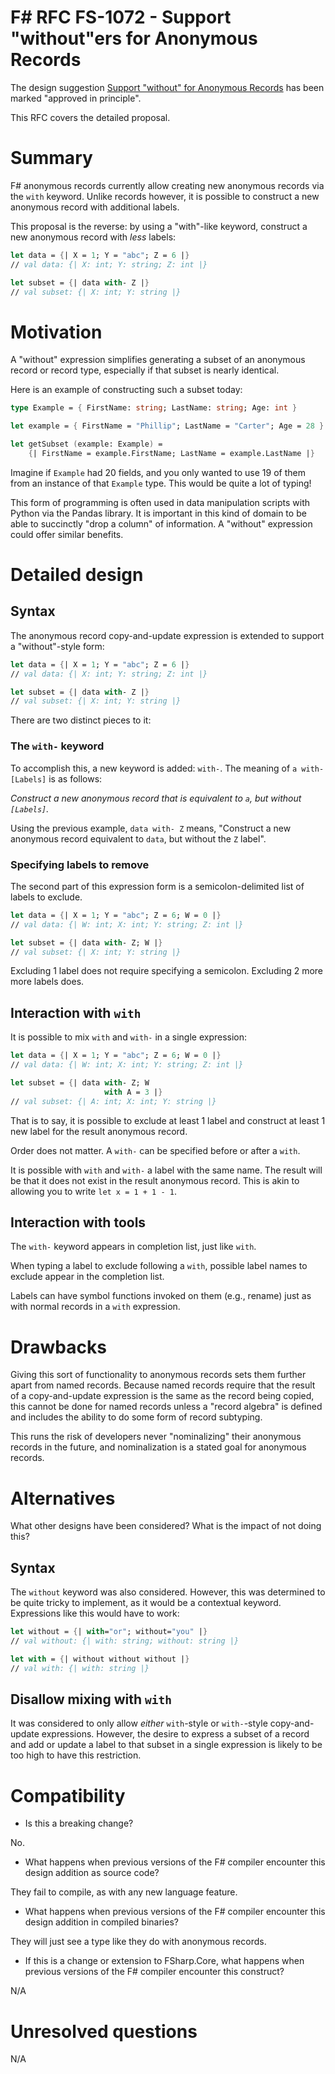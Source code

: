 # F# RFC FS-1072 - Support "without"ers for Anonymous Records

The design suggestion [Support "without" for Anonymous Records](https://github.com/fsharp/fslang-suggestions/issues/762) has been marked "approved in principle".

This RFC covers the detailed proposal.

# Summary

F# anonymous records currently allow creating new anonymous records via the `with` keyword. Unlike records however, it is possible to construct a new anonymous record with additional labels.

This proposal is the reverse: by using a "with"-like keyword, construct a new anonymous record with _less_ labels:

```fsharp
let data = {| X = 1; Y = "abc"; Z = 6 |}
// val data: {| X: int; Y: string; Z: int |}

let subset = {| data with- Z |}
// val subset: {| X: int; Y: string |}
```

# Motivation

A "without" expression simplifies generating a subset of an anonymous record or record type, especially if that subset is nearly identical.

Here is an example of constructing such a subset today:

```fsharp
type Example = { FirstName: string; LastName: string; Age: int }

let example = { FirstName = "Phillip"; LastName = "Carter"; Age = 28 }

let getSubset (example: Example) =
    {| FirstName = example.FirstName; LastName = example.LastName |}
```

Imagine if `Example` had 20 fields, and you only wanted to use 19 of them from an instance of that `Example` type. This would be quite a lot of typing!

This form of programming is often used in data manipulation scripts with Python via the Pandas library. It is important in this kind of domain to be able to succinctly "drop a column" of information. A "without" expression could offer similar benefits.

# Detailed design

## Syntax

The anonymous record copy-and-update expression is extended to support a "without"-style form:

```fsharp
let data = {| X = 1; Y = "abc"; Z = 6 |}
// val data: {| X: int; Y: string; Z: int |}

let subset = {| data with- Z |}
// val subset: {| X: int; Y: string |}
```

There are two distinct pieces to it:

### The `with-` keyword

To accomplish this, a new keyword is added: `with-`. The meaning of `a with- [Labels]` is as follows:

_Construct a new anonymous record that is equivalent to `a`, but without `[Labels]`._

Using the previous example, `data with- Z` means, "Construct a new anonymous record equivalent to `data`, but without the `Z` label".

### Specifying labels to remove

The second part of this expression form is a semicolon-delimited list of labels to exclude.

```fsharp
let data = {| X = 1; Y = "abc"; Z = 6; W = 0 |}
// val data: {| W: int; X: int; Y: string; Z: int |}

let subset = {| data with- Z; W |}
// val subset: {| X: int; Y: string |}
```

Excluding 1 label does not require specifying a semicolon. Excluding 2 more more labels does.

## Interaction with `with`

It is possible to mix `with` and `with-` in a single expression:

```fsharp
let data = {| X = 1; Y = "abc"; Z = 6; W = 0 |}
// val data: {| W: int; X: int; Y: string; Z: int |}

let subset = {| data with- Z; W
                     with A = 3 |}
// val subset: {| A: int; X: int; Y: string |}
```

That is to say, it is possible to exclude at least 1 label and construct at least 1 new label for the result anonymous record.

Order does not matter. A `with-` can be specified before or after a `with`.

It is possible with `with` and `with-` a label with the same name. The result will be that it does not exist in the result anonymous record. This is akin to allowing you to write `let x = 1 + 1 - 1`.

## Interaction with tools

The `with-` keyword appears in completion list, just like `with`.

When typing a label to exclude following a `with`, possible label names to exclude appear in the completion list.

Labels can have symbol functions invoked on them (e.g., rename) just as with normal records in a `with` expression.

# Drawbacks

Giving this sort of functionality to anonymous records sets them further apart from named records. Because named records require that the result of a copy-and-update expression is the same as the record being copied, this cannot be done for named records unless a "record algebra" is defined and includes the ability to do some form of record subtyping.

This runs the risk of developers never "nominalizing" their anonymous records in the future, and nominalization is a stated goal for anonymous records.

# Alternatives

What other designs have been considered? What is the impact of not doing this?

## Syntax

The `without` keyword was also considered. However, this was determined to be quite tricky to implement, as it would be a contextual keyword. Expressions like this would have to work:

```fsharp
let without = {| with="or"; without="you" |}
// val without: {| with: string; without: string |}

let with = {| without without without |}
// val with: {| with: string |}
```

## Disallow mixing with `with`

It was considered to only allow _either_ `with`-style or `with-`-style copy-and-update expressions. However, the desire to express a subset of a record and add or update a label to that subset in a single expression is likely to be too high to have this restriction.

# Compatibility

* Is this a breaking change?

No.

* What happens when previous versions of the F# compiler encounter this design addition as source code?

They fail to compile, as with any new language feature.

* What happens when previous versions of the F# compiler encounter this design addition in compiled binaries?

They will just see a type like they do with anonymous records.

* If this is a change or extension to FSharp.Core, what happens when previous versions of the F# compiler encounter this construct?

N/A

# Unresolved questions

N/A